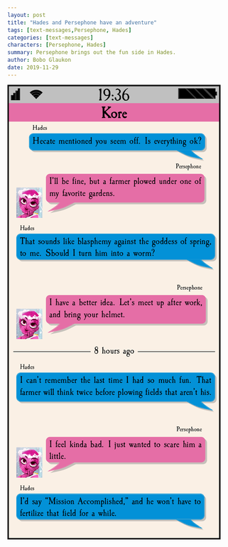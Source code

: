 ```yaml
---
layout: post
title: "Hades and Persephone have an adventure"
tags: [text-messages,Persephone, Hades]
categories: [text-messages]
characters: [Persephone, Hades]
summary: Persephone brings out the fun side in Hades.
author: Bobo Glaukon
date: 2019-11-29
---
```


![/assets/img/garden.png](/assets/img/garden.png)
